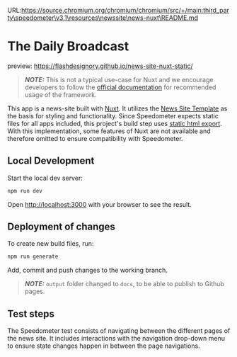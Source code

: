 URL:https://source.chromium.org/chromium/chromium/src/+/main:third_party\speedometer\v3.1\resources\newssite\news-nuxt\README.md
# The Daily Broadcast

preview: https://flashdesignory.github.io/news-site-nuxt-static/

> **_NOTE:_** This is not a typical use-case for Nuxt and we encourage developers to follow the [official documentation](https://nuxt.com/docs) for recommended usage of the framework.

This app is a news-site built with [Nuxt](https://nuxt.com/). It utilizes the [News Site Template](https://github.com/flashdesignory/news-site-template) as the basis for styling and functionality.
Since Speedometer expects static files for all apps included, this project's build step uses [static html export](https://content.nuxtjs.org/guide/deploy/static-hosting/).
<br>With this implementation, some features of Nuxt are not available and therefore omitted to ensure compatibility with Speedometer.

## Local Development

Start the local dev server:

```bash
npm run dev
```

Open [http://localhost:3000](http://localhost:3000) with your browser to see the result.

## Deployment of changes

To create new build files, run:

```bash
npm run generate
```

Add, commit and push changes to the working branch.

> **_NOTE:_** `output` folder changed to `docs`, to be able to publish to Github pages.

## Test steps

The Speedometer test consists of navigating between the different pages of the news site.
It includes interactions with the navigation drop-down menu to ensure state changes happen in between the page navigations.
